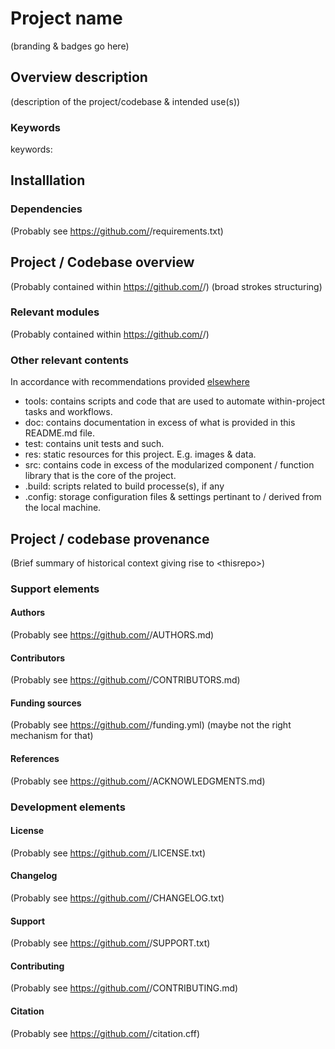 # Project name

(branding & badges go here)

## Overview description

(description of the project/codebase & intended use(s))

### Keywords

keywords: 

## Installlation

### Dependencies

(Probably see https://github.com/<thisrepo>/requirements.txt)

## Project / Codebase overview

(Probably contained within https://github.com/<thisrepo>/<thisrepo>)
(broad strokes structuring)

### Relevant modules
(Probably contained within https://github.com/<thisrepo>/<thisrepo>)

### Other relevant contents
In accordance with recommendations provided [elsewhere](https://medium.com/code-factory-berlin/github-repository-structure-best-practices-248e6effc405)

- tools: contains scripts and code that are used to automate within-project tasks and workflows.
- doc: contains documentation in excess of what is provided in this README.md file.
- test: contains unit tests and such.
- res: static resources for this project.  E.g. images & data.
- src: contains code in excess of the modularized component / function library that is the core of the project.
- .build: scripts related to build processe(s), if any
- .config: storage configuration files & settings pertinant to / derived from the local machine.

## Project / codebase provenance

(Brief summary of historical context giving rise to \<thisrepo\>)

### Support elements

#### Authors

(Probably see https://github.com/<thisrepo>/AUTHORS.md)

#### Contributors

(Probably see https://github.com/<thisrepo>/CONTRIBUTORS.md)

#### Funding sources

(Probably see https://github.com/<thisrepo>/funding.yml)
(maybe not the right mechanism for that)

#### References

(Probably see https://github.com/<thisrepo>/ACKNOWLEDGMENTS.md)

### Development elements

#### License

(Probably see https://github.com/<thisrepo>/LICENSE.txt)

#### Changelog

(Probably see https://github.com/<thisrepo>/CHANGELOG.txt)

#### Support

(Probably see https://github.com/<thisrepo>/SUPPORT.txt)

#### Contributing

(Probably see https://github.com/<thisrepo>/CONTRIBUTING.md)

#### Citation
(Probably see https://github.com/<thisrepo>/citation.cff)